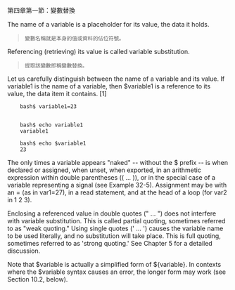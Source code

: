 第四章第一節：變數替換

The name of a variable is a placeholder for its value, the data it holds. 

>`變數名稱就是本身的值或資料的佔位符號。`

Referencing (retrieving) its value is called variable substitution.

>`提取該變數即稱變數替換。`

Let us carefully distinguish between the name of a variable and its value. If variable1 is the name of a variable, then $variable1 is a reference to its value, the data item it contains. [1]

        bash$ variable1=23


        bash$ echo variable1
        variable1

        bash$ echo $variable1
        23
        
The only times a variable appears "naked" -- without the $ prefix	-- is when declared or assigned, when unset, when exported, in an arithmetic expression within double parentheses (( ... )), or in the special case of a variable representing a signal (see Example 32-5). Assignment may be with an = (as in var1=27), in a read statement, and at the head of a loop (for var2 in 1 2 3).

Enclosing a referenced value in double quotes (" ... ") does not interfere with variable substitution. This is called partial quoting, sometimes referred to as "weak quoting." Using single quotes (' ... ') causes the variable name to be used literally, and no substitution will take place. This is full quoting, sometimes referred to as 'strong quoting.' See Chapter 5 for a detailed discussion.

Note that $variable is actually a simplified form of ${variable}. In contexts where the $variable syntax causes an error, the longer form may work (see Section 10.2, below).
